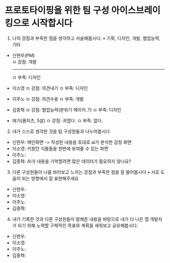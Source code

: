 # 프로토타이핑을 위한 팀 구성 아이스브레이킹으로 시작합시다

1. 나의 강점과 부족한 점을 생각하고 서술해봅시다.
• 기획, 디자인, 개발, 협업능력, 기타
- 신현우(PM)  
ㅁ 강점: 개발 <hr>
ㅁ 부족: 디자인

- 이소영
ㅁ 강점: 의견내기
ㅁ 부족: 디자인
 
- 이주노
ㅁ 강점: 의견수용
ㅁ 부족: 개발
 
- 김종혁
ㅁ 강점: 협업능력(분위기 메이커..?)
ㅁ 부족: 디자인

- 애기(폼피츠, 5살) 
ㅁ 강점: 귀엽다.
ㅁ 부족: 없다.
 
2. 내가 스스로 생각한 것을 팀 구성원들과 나누어봅시다
- 신현우: 메인화면 -> 작성된 내용을 토대로 ai가 분석한 감정 화면
- 이소영: 키웠던 식물들을 한번에 보여줄 수 있는 화면
- 이주노: 
- 김종혁: AI가 내용을 기억할려면 많은 데이터가 필요하지 않나요?

3. 다른 구성원들이 나를 바라보고 느끼는 강점과 부족한 점을 잘 들어봅시다
• 서로 도움이 되는 방향에서 잘 표현해주세요
- 신현우: 
- 이소영: 
- 이주노: 
- 김종혁: 

4. 내가 기록한 것과 다른 구성원들이 말해준 내용을 바탕으로 내가 더 나은 앱 개발자가 되기 위해 노력할 구체적인 목표와 계획을 세워보고 공유해봅시다.
- 신현우: 
- 이소영: 
- 이주노: 
- 김종혁: 
